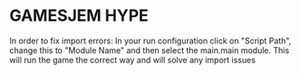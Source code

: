 # GAMESJEM HYPE
In order to fix import errors: 
In your run configuration click on "Script Path", change this to "Module Name" and then select the main.main module.
This will run the game the correct way and will solve any import issues